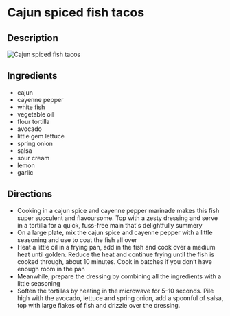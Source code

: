 # Cajun spiced fish tacos

## Description
![Cajun spiced fish tacos](https://www.themealdb.com/images/media/meals/uvuyxu1503067369.jpg "Cajun spiced fish tacos")

## Ingredients
- cajun
- cayenne pepper
- white fish
- vegetable oil
- flour tortilla
- avocado
- little gem lettuce
- spring onion
- salsa
- sour cream
- lemon
- garlic

## Directions
- Cooking in a cajun spice and cayenne pepper marinade makes this fish super succulent and flavoursome. Top with a zesty dressing and serve in a tortilla for a quick, fuss-free main that's delightfully summery
- On a large plate, mix the cajun spice and cayenne pepper with a little seasoning and use to coat the fish all over
- Heat a little oil in a frying pan, add in the fish and cook over a medium heat until golden. Reduce the heat and continue frying until the fish is cooked through, about 10 minutes. Cook in batches if you don’t have enough room in the pan
- Meanwhile, prepare the dressing by combining all the ingredients with a little seasoning
- Soften the tortillas by heating in the microwave for 5-10 seconds. Pile high with the avocado, lettuce and spring onion, add a spoonful of salsa, top with large flakes of fish and drizzle over the dressing.

